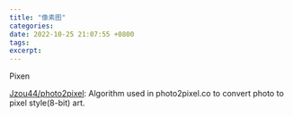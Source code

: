 ```yaml
---
title: "像素图"
categories: 
date: 2022-10-25 21:07:55 +0800
tags: 
excerpt: 
---
```



Pixen

[Jzou44/photo2pixel](https://github.com/Jzou44/photo2pixel): Algorithm used in photo2pixel.co to convert photo to pixel style(8-bit) art.







